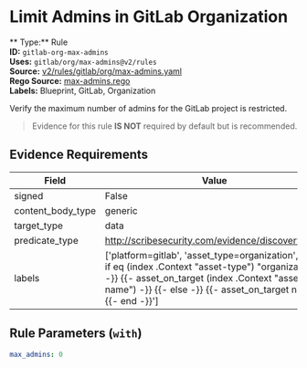 # Limit Admins in GitLab Organization  
** Type:** Rule  
**ID:** `gitlab-org-max-admins`  
**Uses:** `gitlab/org/max-admins@v2/rules`  
**Source:** [v2/rules/gitlab/org/max-admins.yaml](https://github.com/scribe-public/sample-policies/v2/rules/gitlab/org/max-admins.yaml)  
**Rego Source:** [max-admins.rego](https://github.com/scribe-public/sample-policies/v2/rules/gitlab/org/max-admins.rego)  
**Labels:** Blueprint, GitLab, Organization  

Verify the maximum number of admins for the GitLab project is restricted.

> Evidence for this rule **IS NOT** required by default but is recommended.


## Evidence Requirements  
| Field | Value |
|-------|-------|
| signed | False |
| content_body_type | generic |
| target_type | data |
| predicate_type | http://scribesecurity.com/evidence/discovery/v0.1 |
| labels | ['platform=gitlab', 'asset_type=organization', '{{- if eq (index .Context "asset-type") "organization" -}} {{- asset_on_target (index .Context "asset-name") -}} {{- else -}} {{- asset_on_target nil -}} {{- end -}}'] |

## Rule Parameters (`with`)  
```yaml
max_admins: 0
```

